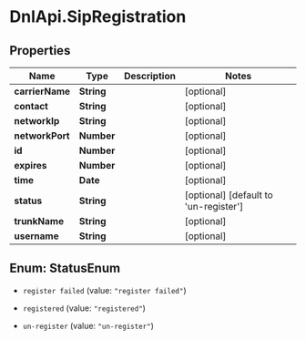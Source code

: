 # DnlApi.SipRegistration

## Properties
Name | Type | Description | Notes
------------ | ------------- | ------------- | -------------
**carrierName** | **String** |  | [optional] 
**contact** | **String** |  | [optional] 
**networkIp** | **String** |  | [optional] 
**networkPort** | **Number** |  | [optional] 
**id** | **Number** |  | [optional] 
**expires** | **Number** |  | [optional] 
**time** | **Date** |  | [optional] 
**status** | **String** |  | [optional] [default to &#39;un-register&#39;]
**trunkName** | **String** |  | [optional] 
**username** | **String** |  | [optional] 


<a name="StatusEnum"></a>
## Enum: StatusEnum


* `register failed` (value: `"register failed"`)

* `registered` (value: `"registered"`)

* `un-register` (value: `"un-register"`)




